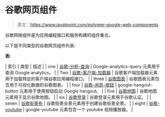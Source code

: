 # 谷歌网页组件

> 原文：<https://www.javatpoint.com/polymer-google-web-components>

谷歌网络组件是为应用编程接口和服务构建的组件集合。

以下是不同类型的谷歌网页组件列表:

**表:**

| 索引 | 类型 | 描述 |
| one | [谷歌-分析-查询](polymer-google-analytics-query) | Google-analytics-query 元素用于查询 Google analytics。 |
| Two | [谷歌-客户端-加载器](polymer-google-client-loader) | 谷歌客户端加载器元素用于加载特定的客户端谷歌应用编程接口。 |
| three | [谷歌图表](polymer-google-chart) | 谷歌图表元素包含用于可视化数据的谷歌图表。 |
| four | [谷歌-闲逛-按钮](polymer-google-hangout-button) | google-hangout-button 元素用于使用按钮启动 Google hangout。 |
| five | [谷歌地图](polymer-google-map) | 谷歌地图元素用于显示谷歌地图。 |
| six | [谷歌登录](polymer-google-signin) | 谷歌登录元素用于谷歌认证。 |
| seven | [谷歌街景布](polymer-google-street-view-pano) | 谷歌街景全景元素用于创建谷歌街景全景。 |
| eight | [谷歌-youtube](polymer-google-youtube) | google-youtube 元素包含一个 youtube 视频播放器。 |
